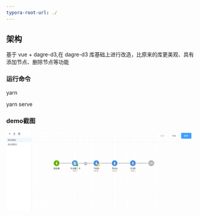 ```yaml
---
typora-root-url: ./
---
```


## 架构
基于 vue + dagre-d3,在 dagre-d3 库基础上进行改造，比原来的库更美观、具有添加节点、删除节点等功能
### 运行命令

yarn

yarn serve

### demo截图

![](./效果截图.png)

